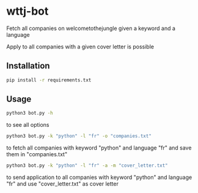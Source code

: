 # wttj-bot

Fetch all companies on welcometothejungle given a keyword and a language

Apply to all companies with a given cover letter is possible

## Installation

```bash
pip install -r requirements.txt
```

## Usage

```bash
python3 bot.py -h
```
to see all options

```bash
python3 bot.py -k "python" -l "fr" -o "companies.txt"
```
to fetch all companies with keyword "python" and language "fr" and save them in "companies.txt"

```bash
python3 bot.py -k "python" -l "fr" -a -m "cover_letter.txt"
```
to send application to all companies with keyword "python" and language "fr" and use "cover_letter.txt" as cover letter

